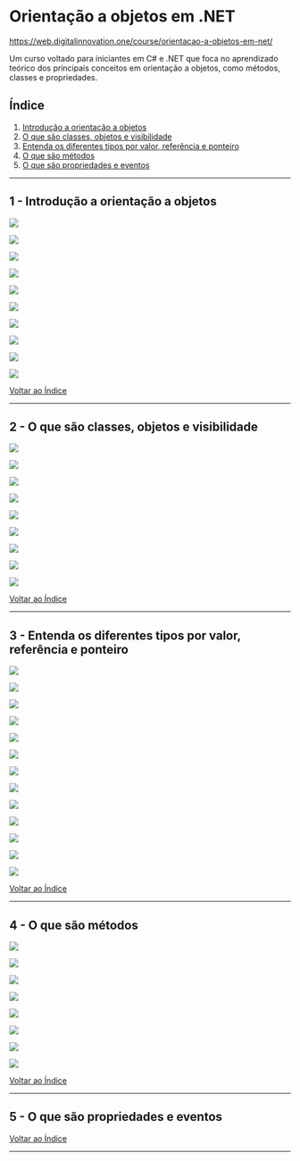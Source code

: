 # Orientação a objetos em .NET

https://web.digitalinnovation.one/course/orientacao-a-objetos-em-net/

Um curso voltado para iniciantes em C# e .NET que foca no aprendizado teórico dos principais conceitos em orientação a objetos, como métodos, classes e propriedades.

## <a name="indice">Índice</a>

1. [Introdução a orientação a objetos](#parte1)     
2. [O que são classes, objetos e visibilidade](#parte2)     
3. [Entenda os diferentes tipos por valor, referência e ponteiro](#parte3)     
4. [O que são métodos](#parte4)     
5. [O que são propriedades e eventos](#parte5)     
---


## <a name="parte1">1 - Introdução a orientação a objetos</a>

![](/imgs/OO_01_01.png)

![](/imgs/OO_01_02.png)

![](/imgs/OO_01_03.png)

![](/imgs/OO_01_04.png)

![](/imgs/OO_01_05.png)

![](/imgs/OO_01_06.png)

![](/imgs/OO_01_07.png)

![](/imgs/OO_01_08.png)

![](/imgs/OO_01_09.png)

![](/imgs/OO_01_10.png)


[Voltar ao Índice](#indice)

---


## <a name="parte2">2 - O que são classes, objetos e visibilidade</a>

![](/imgs/OO_02_01.png)

![](/imgs/OO_02_02.png)

![](/imgs/OO_02_03.png)

![](/imgs/OO_02_04.png)

![](/imgs/OO_02_05.png)

![](/imgs/OO_02_06.png)

![](/imgs/OO_02_07.png)

![](/imgs/OO_02_08.png)

![](/imgs/OO_02_09.png)


[Voltar ao Índice](#indice)

---


## <a name="parte3">3 - Entenda os diferentes tipos por valor, referência e ponteiro</a>

![](/imgs/OO_03_01.png)

![](/imgs/OO_03_02.png)

![](/imgs/OO_03_03.png)

![](/imgs/OO_03_04.png)

![](/imgs/OO_03_05.png)

![](/imgs/OO_03_06.png)

![](/imgs/OO_03_07.png)

![](/imgs/OO_03_08.png)

![](/imgs/OO_03_09.png)

![](/imgs/OO_03_10.png)

![](/imgs/OO_03_11.png)

![](/imgs/OO_03_12.png)

![](/imgs/OO_03_13.png)


[Voltar ao Índice](#indice)

---


## <a name="parte4">4 - O que são métodos</a>

![](/imgs/OO_04_01.png)

![](/imgs/OO_04_02.png)

![](/imgs/OO_04_03.png)

![](/imgs/OO_04_04.png)

![](/imgs/OO_04_05.png)

![](/imgs/OO_04_06.png)

![](/imgs/OO_04_07.png)

![](/imgs/OO_04_08.png)


[Voltar ao Índice](#indice)

---


## <a name="parte5">5 - O que são propriedades e eventos</a>



[Voltar ao Índice](#indice)

---

